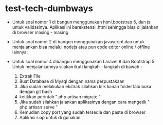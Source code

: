 # test-tech-dumbways

- Untuk soal nomor 1 di bangun menggunakan html,bootstrap 5, dan js untuk validasinya. Aplikasi ini berekstensi .html sehingga bisa di jalankan di browser masing - masing.

- Untuk soal nomor 2 di bangun menggunakan javascript dan untuk menjalankan bisa melalui nodejs atau pun code editor online / offline lainnya.

- Untuk soal nomor 4 dibangun menggunakan Laravel 8 dan Bootstrap 5. Untuk menjalankannya silakan ikuti langkah - langkah di bawah :
  1. Extrak File
  2. Buat Database di Mysql dengan nama perpustakaan
  3. Jika sudah melakukan ekstrak silahkan klik kanan folder lalu buka dengan git bash
  4. ketikkan perintah " php artisan migrate "
  5. Jika sudah silahkan jalankan aplikasinya dengan cara mengetik " php artisan serve "
  6. Kemudian copy port yang sudah tersedia dan paste di browser
  7. Aplikasi siap untuk di gunakan
